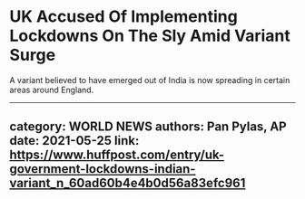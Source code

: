 # UK Accused Of Implementing Lockdowns On The Sly Amid Variant Surge

A variant believed to have emerged out of India is now spreading in certain areas around England.

---
category: WORLD NEWS
authors: Pan Pylas, AP
date: 2021-05-25
link: https://www.huffpost.com/entry/uk-government-lockdowns-indian-variant_n_60ad60b4e4b0d56a83efc961
---
